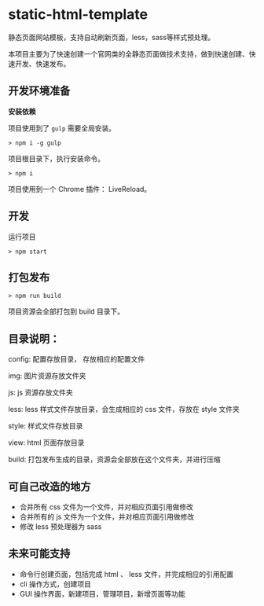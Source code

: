 # static-html-template
静态页面网站模板，支持自动刷新页面，less，sass等样式预处理。

本项目主要为了快速创建一个官网类的全静态页面做技术支持，做到快速创建、快速开发、快速发布。

## 开发环境准备

**安装依赖**

项目使用到了 `gulp` 需要全局安装。

```
> npm i -g gulp
```

项目根目录下，执行安装命令。

```
> npm i
```

项目使用到一个 Chrome 插件： LiveReload。

## 开发

运行项目

```
> npm start
```

## 打包发布

```
> npm run build
```

项目资源会全部打包到 build 目录下。

## 目录说明：

config: 配置存放目录， 存放相应的配置文件

img: 图片资源存放文件夹

js: js 资源存放文件夹

less: less 样式文件存放目录，会生成相应的 css 文件，存放在 style 文件夹

style: 样式文件存放目录

view: html 页面存放目录

build: 打包发布生成的目录，资源会全部放在这个文件夹，并进行压缩

## 可自己改造的地方

- 合并所有 css 文件为一个文件，并对相应页面引用做修改
- 合并所有的 js 文件为一个文件，并对相应页面引用做修改
- 修改 less 预处理器为 sass

## 未来可能支持

- 命令行创建页面，包括完成 html 、 less 文件，并完成相应的引用配置
- cli 操作方式，创建项目
- GUI 操作界面，新建项目，管理项目，新增页面等功能